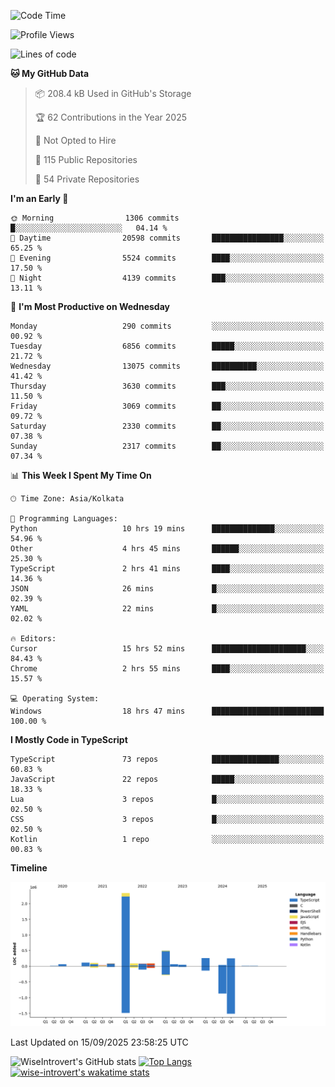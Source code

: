 <!--START_SECTION:waka-->
![Code Time](http://img.shields.io/badge/Code%20Time-2%2C514%20hrs%207%20mins-blue)

![Profile Views](http://img.shields.io/badge/Profile%20Views-1-blue)

![Lines of code](https://img.shields.io/badge/From%20Hello%20World%20I%27ve%20Written-4.1%20million%20lines%20of%20code-blue)

**🐱 My GitHub Data** 

> 📦 208.4 kB Used in GitHub's Storage 
 > 
> 🏆 62 Contributions in the Year 2025
 > 
> 🚫 Not Opted to Hire
 > 
> 📜 115 Public Repositories 
 > 
> 🔑 54 Private Repositories 
 > 
**I'm an Early 🐤** 

```text
🌞 Morning                1306 commits        █░░░░░░░░░░░░░░░░░░░░░░░░   04.14 % 
🌆 Daytime                20598 commits       ████████████████░░░░░░░░░   65.25 % 
🌃 Evening                5524 commits        ████░░░░░░░░░░░░░░░░░░░░░   17.50 % 
🌙 Night                  4139 commits        ███░░░░░░░░░░░░░░░░░░░░░░   13.11 % 
```
📅 **I'm Most Productive on Wednesday** 

```text
Monday                   290 commits         ░░░░░░░░░░░░░░░░░░░░░░░░░   00.92 % 
Tuesday                  6856 commits        █████░░░░░░░░░░░░░░░░░░░░   21.72 % 
Wednesday                13075 commits       ██████████░░░░░░░░░░░░░░░   41.42 % 
Thursday                 3630 commits        ███░░░░░░░░░░░░░░░░░░░░░░   11.50 % 
Friday                   3069 commits        ██░░░░░░░░░░░░░░░░░░░░░░░   09.72 % 
Saturday                 2330 commits        ██░░░░░░░░░░░░░░░░░░░░░░░   07.38 % 
Sunday                   2317 commits        ██░░░░░░░░░░░░░░░░░░░░░░░   07.34 % 
```


📊 **This Week I Spent My Time On** 

```text
🕑︎ Time Zone: Asia/Kolkata

💬 Programming Languages: 
Python                   10 hrs 19 mins      ██████████████░░░░░░░░░░░   54.96 % 
Other                    4 hrs 45 mins       ██████░░░░░░░░░░░░░░░░░░░   25.30 % 
TypeScript               2 hrs 41 mins       ████░░░░░░░░░░░░░░░░░░░░░   14.36 % 
JSON                     26 mins             █░░░░░░░░░░░░░░░░░░░░░░░░   02.39 % 
YAML                     22 mins             █░░░░░░░░░░░░░░░░░░░░░░░░   02.02 % 

🔥 Editors: 
Cursor                   15 hrs 52 mins      █████████████████████░░░░   84.43 % 
Chrome                   2 hrs 55 mins       ████░░░░░░░░░░░░░░░░░░░░░   15.57 % 

💻 Operating System: 
Windows                  18 hrs 47 mins      █████████████████████████   100.00 % 
```

**I Mostly Code in TypeScript** 

```text
TypeScript               73 repos            ███████████████░░░░░░░░░░   60.83 % 
JavaScript               22 repos            █████░░░░░░░░░░░░░░░░░░░░   18.33 % 
Lua                      3 repos             █░░░░░░░░░░░░░░░░░░░░░░░░   02.50 % 
CSS                      3 repos             █░░░░░░░░░░░░░░░░░░░░░░░░   02.50 % 
Kotlin                   1 repo              ░░░░░░░░░░░░░░░░░░░░░░░░░   00.83 % 
```



**Timeline**

![Lines of Code chart](https://raw.githubusercontent.com/wise-introvert/wise-introvert/master/assets/bar_graph.png)


 Last Updated on 15/09/2025 23:58:25 UTC
<!--END_SECTION:waka-->

![WiseIntrovert's GitHub stats](https://github-readme-stats.vercel.app/api?username=wise-introvert&count_private=true&show_icons=true)
[![Top Langs](https://github-readme-stats.vercel.app/api/top-langs/?username=wise-introvert&langs_count=10)](https://github.com/anuraghazra/github-readme-stats)
[![wise-introvert's wakatime stats](https://github-readme-stats.vercel.app/api/wakatime?username=wiseintrovert)](https://github.com/anuraghazra/github-readme-stats)
